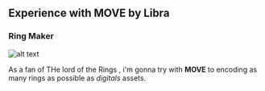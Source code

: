 ## Experience with MOVE by Libra 

### Ring Maker


![alt text](https://crystal-cdn2.crystalcommerce.com/photos/876446/DwarvenRingofThelorsTribe.jpg)

As a fan of THe lord of the Rings , i'm gonna try with **MOVE** to encoding as many rings as possible as *digitals* assets.







